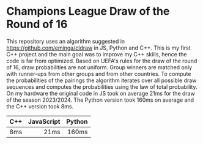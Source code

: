 # Champions League Draw of the Round of 16

This repository uses an algorithm suggested in https://github.com/eminga/cldraw in JS, Python and C++. This is my first C++ project and the main goal was to improve my C++ skills, hence the code is far from optimized.
Based on UEFA's rules for the draw of the round of 16, draw probabilities are not uniform. Group winners are matched only with runner-ups from other groups and from other countries.
To compute the probabilities of the pairings the algorithm iterates over all possible draw sequences and computes the probabilities using the law of total probability.
On my hardware the original code in JS took on average 21ms for the draw of the season 2023/2024. The Python version took 160ms on average and the C++ version took 8ms.

| C++ | JavaScript | Python |
|---:|---:|---:|
| 8ms | 21ms | 160ms|
